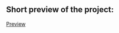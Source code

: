 ## Short preview of the project:
[Preview](https://drive.google.com/file/d/1PflQcjzQT-sJ0J-c_oSv5tsy3yKsbVYM/view?usp=sharing)
